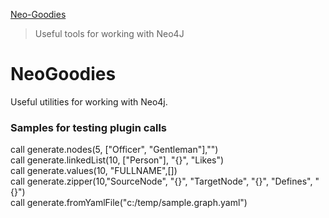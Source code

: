 <u>Neo-Goodies</u>

> Useful tools for working with Neo4J



# NeoGoodies

Useful utilities for working with Neo4j.


### Samples for testing plugin calls
call generate.nodes(5, ["Officer", "Gentleman"],"")  
call generate.linkedList(10, ["Person"], "{}", "Likes")  
call generate.values(10, "FULLNAME",[])  
call generate.zipper(10,"SourceNode", "{}", "TargetNode", "{}", "Defines", "{}")  
call generate.fromYamlFile("c:/temp/sample.graph.yaml")  